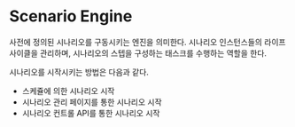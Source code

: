 # Scenario Engine

사전에 정의된 시나리오를 구동시키는 엔진을 의미한다.
시나리오 인스턴스들의 라이프사이클을 관리하며, 시나리오의 스텝을 구성하는 태스크를 수행하는 역할을 한다.

시나리오를 시작시키는 방법은 다음과 같다.

- 스케쥴에 의한 시나리오 시작
- 시나리오 관리 페이지를 통한 시나리오 시작
- 시나리오 컨트롤 API를 통한 시나리오 시작
